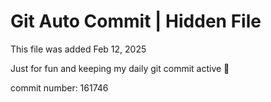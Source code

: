 # Git Auto Commit | Hidden File

This file was added Feb 12, 2025

Just for fun and keeping my daily git commit active 🤪

commit number: 161746
